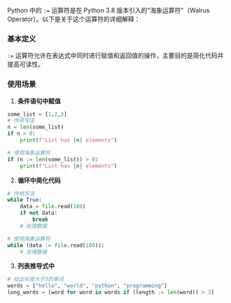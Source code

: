 Python 中的 `:=` 运算符是在 Python 3.8 版本引入的"海象运算符"（Walrus Operator）。以下是关于这个运算符的详细解释：

### 基本定义

`:=` 运算符允许在表达式中同时进行赋值和返回值的操作，主要目的是简化代码并提高可读性。

### 使用场景

1. **条件语句中赋值**
```python
some_list = [1,2,3]
# 传统写法
n = len(some_list)
if n > 0:
    print(f"List has {n} elements")

# 使用海象运算符
if (n := len(some_list)) > 0:
    print(f"List has {n} elements")
```

2. **循环中简化代码**

``` python
# 传统写法
while True:
    data = file.read(100)
    if not data:
        break
    # 处理数据

# 使用海象运算符
while (data := file.read(100)):
    # 处理数据

```

3. **列表推导式中**

```python
# 找出长度大于3的单词
words = ["hello", "world", "python", "programming"]
long_words = [word for word in words if (length := len(word)) > 3]
```
